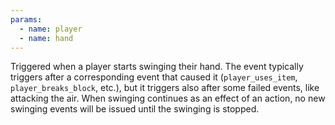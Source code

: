 ```yaml
---
params:
  - name: player
  - name: hand
---
```


Triggered when a player starts swinging their hand. The event typically triggers after a corresponding event that caused it
(`player_uses_item`, `player_breaks_block`, etc.), but it triggers also after some failed events, like attacking the air. When
swinging continues as an effect of an action, no new swinging events will be issued until the swinging is stopped.
